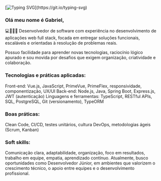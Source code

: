 [![Typing SVG](https://readme-typing-svg.demolab.com?font=Fira+Code&pause=1000&color=11F738&width=754&lines=....+Welcome+to+my+Profile+....;System.println(%22Hello+World!%22);console.log(%22Hello+World!%22))](https://git.io/typing-svg)

### Olá meu nome é Gabriel,
💻👩🏽‍💻 Desenvolvedor de software com experiência no desenvolvimento de aplicações web full stack, focada em entregar soluções funcionais, escaláveis e orientadas à resolução de problemas reais.

Possuo facilidade para aprender novas tecnologias, raciocínio lógico apurado e sou movida por desafios que exigem organização, criatividade e colaboração.

### Tecnologias e práticas aplicadas:
Front-end: Vue.js, JavaScript, PrimeVue, PrimeFlex, responsividade, componentização, UX/UI
Back-end: Node.js, Java, Spring Boot, Express.js, JWT (autenticação)
Linguagens e ferramentas: TypeScript, RESTful APIs, SQL, PostgreSQL, Git (versionamento), TypeORM
### Boas práticas:
Clean Code, CI/CD,
testes unitários,
cultura DevOps,
metodologias ágeis (Scrum, Kanban)
### Soft skills:
Comunicação clara,
adaptabilidade,
organização,
foco em resultados,
trabalho em equipe,
empatia,
aprendizado contínuo.
Atualmente, busco oportunidades como Desenvolvedor Júnior, em ambientes que valorizem o crescimento técnico, o apoio entre equipes e o desenvolvimento profissional.
